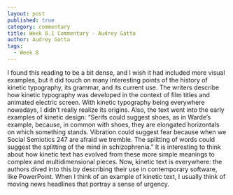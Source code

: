 ```yaml
---
layout: post
published: true
category: commentary
title: Week 8.1 Commentary - Audrey Gatta
author: Audrey Gatta
tags:
  - Week 8
---
```

I found this reading to be a bit dense, and I wish it had included more visual examples, but it did touch on many interesting points of the history of kinetic typography, its grammar, and its current use. The writers describe how kinetic typography was developed in the context of film titles and animated electric screen. With kinetic typography being everywhere nowadays, I didn’t really realize its origins. Also, the text went into the early examples of kinetic design: “Serifs could suggest shoes, as in Warde’s example, because, in common with shoes, they are elongated horizontals on which something stands. Vibration could suggest fear because when we Social Semiotics 247 are afraid we tremble. The splitting of words could suggest the splitting of the mind in schizophrenia.” It is interesting to think about how kinetic text has evolved from these more simple meanings to complex and multidimensional pieces. Now, kinetic text is everywhere: the authors dived into this by describing their use in contemporary software, like PowerPoint. When I think of an example of kinetic text, I usually think of moving news headlines that portray a sense of urgency. 
